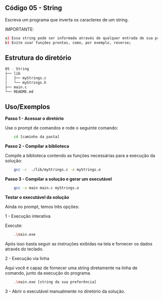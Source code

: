 ## Código 05 - String

Escreva um programa que inverta os caracteres de um string.

IMPORTANTE:
```bash
a) Essa string pode ser informada através de qualquer entrada de sua preferência ou pode ser previamente definida no código;
b) Evite usar funções prontas, como, por exemplo, reverse;
```



## Estrutura do diretório

```bash
05 - String
├── lib
│   ├── myStrings.c
│   └── myStrings.h
├── main.c
└── README.md
````


## Uso/Exemplos

**Passo 1 - Acessar o diretório**

Use o prompt de comandos e rode o seguinte comando:

```bash
    cd [caminho da pasta]
````

**Passo 2 - Compilar a biblioteca**

Compile a biblioteca contendo as funções necessárias para a execução da solução:

```bash
    gcc -c  ./lib/myStrings.c -o myStrings.o
````

**Passo 3 - Compilar a solução e gerar um executável**

```bash
    gcc -o main main.c myStrings.o
````
**Testar o executável da solução**

Ainda no prompt, temos três opções:

1 - Execução interativa

Execute:

```bash
    .\main.exe
````
Após isso basta seguir as instruções exibidas na tela e fornecer os dados através do teclado.

2 - Execução via linha

Aqui você é capaz de fornecer uma string diretamente na linha de comando, junto da execução do programa.

```bash
    .\main.exe [string da sua preferência]
````

3 - Abrir o executável manualmente no diretório da solução.
